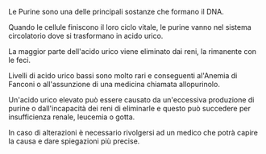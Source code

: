Le Purine sono una delle principali sostanze che formano il DNA. 

Quando le cellule finiscono il loro ciclo vitale, le purine vanno nel sistema circolatorio dove si trasformano in acido urico. 

La maggior parte dell'acido urico viene eliminato dai reni, la rimanente con le feci. 

Livelli di acido urico bassi sono molto rari e conseguenti al'Anemia di Fanconi o all'assunzione di una medicina chiamata allopurinolo. 

Un'acido urico elevato può essere causato da un'eccessiva produzione di purine o dall'incapacità dei reni di eliminarle e questo può succedere per insufficienza renale, leucemia o gotta. 

In caso di alterazioni è necessario rivolgersi ad un medico che potrà capire la causa e dare spiegazioni più precise.